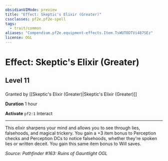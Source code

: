 ```yaml
---
obsidianUIMode: preview
title: "Effect: Skeptic's Elixir (Greater)"
cssclasses: pf2e,pf2e-spell
tags:
  - trait/common
aliases: "Compendium.pf2e.equipment-effects.Item.TsWUTODTVi487SEz"
license: OGL
---
```

# Effect: Skeptic's Elixir (Greater)
## Level 11
### 






Granted by [[Skeptic's Elixir (Greater)|Skeptic's Elixir (Greater)]]

**Duration** 1 hour

**Activate** `pf2:1` Interact

* * *

This elixir sharpens your mind and allows you to see through lies, falsehoods, and magical trickery. You gain a +3 item bonus to Perception checks and Perception DCs to notice falsehoods, whether they're spoken lies or written deceit. You gain this same item bonus to Will saves.

*Source: Pathfinder #163: Ruins of Gauntlight*
*OGL*